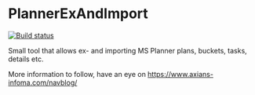 # PlannerExAndImport

[![Build status](https://ci.appveyor.com/api/projects/status/yt0kr1dac5b3poxb?svg=true)](https://ci.appveyor.com/project/tfenster/plannerexandimport)

Small tool that allows ex- and importing MS Planner plans, buckets, tasks, details etc. 

More information to follow, have an eye on https://www.axians-infoma.com/navblog/
